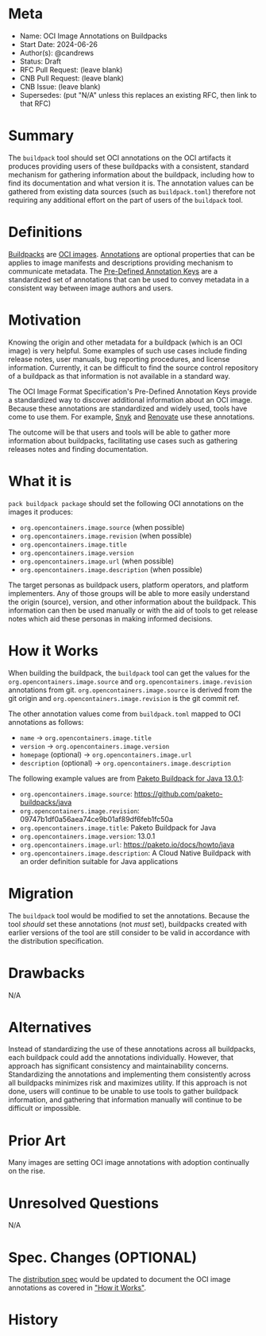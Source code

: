 # Meta
[meta]: #meta
- Name: OCI Image Annotations on Buildpacks
- Start Date: 2024-06-26
- Author(s): @candrews
- Status: Draft <!-- Acceptable values: Draft, Approved, On Hold, Superseded -->
- RFC Pull Request: (leave blank)
- CNB Pull Request: (leave blank)
- CNB Issue: (leave blank)
- Supersedes: (put "N/A" unless this replaces an existing RFC, then link to that RFC)

# Summary
[summary]: #summary

The `buildpack` tool should set OCI annotations on the OCI artifacts it produces providing users of these buildpacks with a consistent, standard mechanism for gathering information about the buildpack, including how to find its documentation and what version it is. The annotation values can be gathered from existing data sources (such as `buildpack.toml`) therefore not requiring any additional effort on the part of users of the `buildpack` tool.

# Definitions
[definitions]: #definitions

[Buildpacks](https://buildpacks.io/docs/for-app-developers/concepts/buildpack/) are [OCI images](https://github.com/opencontainers/image-spec/blob/v1.1.0/README.md). [Annotations](https://github.com/opencontainers/image-spec/blob/v1.1.0/annotations.md) are optional properties that can be applies to image manifests and descriptions providing mechanism to communicate metadata. The [Pre-Defined Annotation Keys](https://github.com/opencontainers/image-spec/blob/v1.1.0/annotations.md#pre-defined-annotation-keys) are a standardized set of annotations that can be used to convey metadata in a consistent way between image authors and users.

# Motivation
[motivation]: #motivation

Knowing the origin and other metadata for a buildpack (which is an OCI image) is very helpful. Some examples of such use cases include finding release notes, user manuals, bug reporting procedures, and license information. Currently, it can be difficult to find the source control repository of a buildpack as that information is not available in a standard way.

The OCI Image Format Specification's Pre-Defined Annotation Keys provide a standardized way to discover additional information about an OCI image. Because these annotations are standardized and widely used, tools have come to use them. For example, [Snyk](https://snyk.io/blog/how-and-when-to-use-docker-labels-oci-container-annotations/) and [Renovate](https://github.com/renovatebot/renovate/blob/34.115.1/lib/modules/datasource/docker/readme.md) use these annotations.

The outcome will be that users and tools will be able to gather more information about buildpacks, facilitating use cases such as gathering releases notes and finding documentation.

# What it is
[what-it-is]: #what-it-is

`pack buildpack package` should set the following OCI annotations on the images it produces:

- `org.opencontainers.image.source` (when possible)
- `org.opencontainers.image.revision` (when possible)
- `org.opencontainers.image.title`
- `org.opencontainers.image.version`
- `org.opencontainers.image.url` (when possible)
- `org.opencontainers.image.description` (when possible)

The target personas as buildpack users, platform operators, and platform implementers. Any of those groups will be able to more easily understand the origin (source), version, and other information about the buildpack. This information can then be used manually or with the aid of tools to get release notes which aid these personas in making informed decisions.

# How it Works
[how-it-works]: #how-it-works

When building the buildpack, the `buildpack` tool can get the values for the `org.opencontainers.image.source` and `org.opencontainers.image.revision` annotations from git. `org.opencontainers.image.source` is derived from the git origin and `org.opencontainers.image.revision` is the git commit ref.

The other annotation values come from `buildpack.toml` mapped to OCI annotations as follows:

- `name` -> `org.opencontainers.image.title`
- `version` -> `org.opencontainers.image.version`
- `homepage` (optional) -> `org.opencontainers.image.url`
- `description` (optional) -> `org.opencontainers.image.description`

The following example values are from [Paketo Buildpack for Java 13.0.1](https://github.com/paketo-buildpacks/java/releases/tag/v13.0.1):

- `org.opencontainers.image.source`: https://github.com/paketo-buildpacks/java
- `org.opencontainers.image.revision`: 09747b1df0a56aea74ce9b01af89df6feb1fc50a
- `org.opencontainers.image.title`: Paketo Buildpack for Java
- `org.opencontainers.image.version`: 13.0.1
- `org.opencontainers.image.url`: https://paketo.io/docs/howto/java
- `org.opencontainers.image.description`: A Cloud Native Buildpack with an order definition suitable for Java applications

# Migration
[migration]: #migration

The `buildpack` tool would be modified to set the annotations. Because the tool _should_ set these annotations (not _must_ set), buildpacks created with earlier versions of the tool are still consider to be valid in accordance with the distribution specification. 

# Drawbacks
[drawbacks]: #drawbacks

N/A

# Alternatives
[alternatives]: #alternatives

Instead of standardizing the use of these annotations across all buildpacks, each buildpack could add the annotations individually. However, that approach has significant consistency and maintainability concerns. Standardizing the annotations and implementing them consistently across all buildpacks minimizes risk and maximizes utility. If this approach is not done, users will continue to be unable to use tools to gather buildpack information, and gathering that information manually will continue to be difficult or impossible.

# Prior Art
[prior-art]: #prior-art

Many images are setting OCI image annotations with adoption continually on the rise.

# Unresolved Questions
[unresolved-questions]: #unresolved-questions

N/A

# Spec. Changes (OPTIONAL)
[spec-changes]: #spec-changes

The [distribution spec](https://github.com/buildpacks/spec/blob/main/distribution.md) would be updated to document the OCI image annotations as covered in ["How it Works"](#how-it-works).


# History
[history]: #history

<!--
## Amended
### Meta
[meta-1]: #meta-1
- Name: (fill in the amendment name: Variable Rename)
- Start Date: (fill in today's date: YYYY-MM-DD)
- Author(s): (Github usernames)
- Amendment Pull Request: (leave blank)

### Summary

A brief description of the changes.

### Motivation

Why was this amendment necessary?
--->